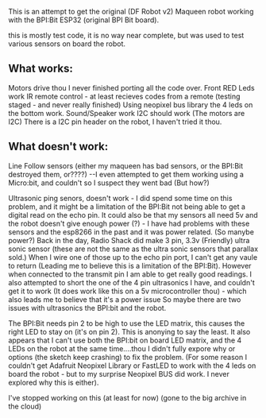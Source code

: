 This is an attempt to get the original (DF Robot v2) Maqueen robot working with the BPI:Bit ESP32 (original BPI Bit board).

this is mostly test code, it is no way near complete, but was used to test various sensors on board the robot.

What works:
-----------

Motors drive thou I never finished porting all the code over.
Front RED Leds work
IR remote control - at least recieves codes from a remote (testing staged - and never really finished)
Using neopixel bus library the 4 leds on the bottom work.
Sound/Speaker work
I2C should work (The motors are I2C) There is a I2C pin header on the robot, I haven't tried it thou.

What doesn't work:
------------------

Line Follow sensors (either my maqueen has bad sensors, or the BPI:Bit destroyed them, or????)
 --I even attempted to get them working using a Micro:bit, and couldn't so I suspect they went bad (But how?)
  
Ultrasonic ping senors, doesn't work - I did spend some time on this problem, and it might be a limitation of the BPI:Bit not being able to get a digital read on the echo pin. It could also be that my sensors all need 5v and the robot doesn't give enough power (?)  - I have had problems with these sensors and the esp8266 in the past and it was power related. (So manybe power?)
Back in the day, Radio Shack did make 3 pin, 3.3v (Friendly) ultra sonic sensor (these are not the same as the ultra sonic sensors that parallax sold.) When I wire one of those up to the echo pin port, I can't get any vaule to return (Leading me to believe this is a limitation of the BPI:Bit). However when connected to the transmit pin I am able to get really good readings.
I also attempted to short the one of the 4 pin ultrasonics I have, and couldn't get it to work (It does work like this on a 5v microcontroller thou) - which also leads me to believe that it's a power issue
So maybe there are two issues with ultrasonics the BPI:bit and the robot.

The BPI:Bit needs pin 2 to be high to use the LED matrix, this causes the right LED to stay on (it's on pin 2). This is anonying to say the least. 
It also appears that I can't use both the BPI:bit on board LED matrix, and the 4 LEDs on the robot at the same time....thou I didn't fully expore why or options (the sketch keep crashing) to fix the problem.
(For some reason I couldn't get Adafruit Neopixel Library or FastLED to work with the 4 leds on board the robot - but to my surprise Neopixel BUS did work. I never explored why this is either).

I've stopped working on this (at least for now)
(gone to the big archive in the cloud)
